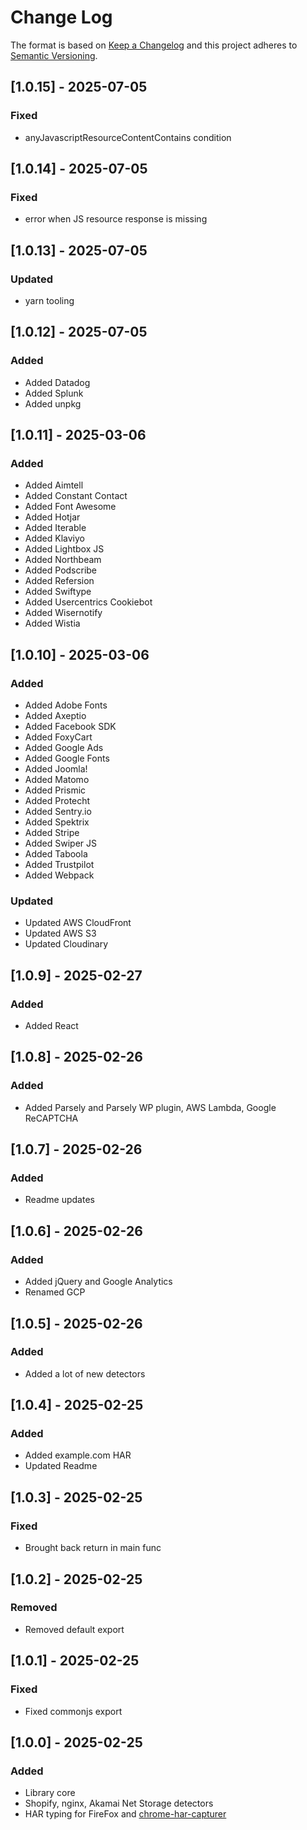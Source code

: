 
# Change Log
The format is based on [Keep a Changelog](http://keepachangelog.com/)
and this project adheres to [Semantic Versioning](http://semver.org/).

## [1.0.15] - 2025-07-05

### Fixed
- anyJavascriptResourceContentContains condition

## [1.0.14] - 2025-07-05

### Fixed
- error when JS resource response is missing

## [1.0.13] - 2025-07-05

### Updated
- yarn tooling

## [1.0.12] - 2025-07-05

### Added
- Added Datadog
- Added Splunk
- Added unpkg

## [1.0.11] - 2025-03-06

### Added
- Added Aimtell
- Added Constant Contact
- Added Font Awesome
- Added Hotjar
- Added Iterable
- Added Klaviyo
- Added Lightbox JS
- Added Northbeam
- Added Podscribe
- Added Refersion
- Added Swiftype
- Added Usercentrics Cookiebot
- Added Wisernotify
- Added Wistia

## [1.0.10] - 2025-03-06

### Added
- Added Adobe Fonts
- Added Axeptio
- Added Facebook SDK
- Added FoxyCart
- Added Google Ads
- Added Google Fonts
- Added Joomla!
- Added Matomo
- Added Prismic
- Added Protecht
- Added Sentry.io
- Added Spektrix
- Added Stripe
- Added Swiper JS
- Added Taboola
- Added Trustpilot
- Added Webpack

### Updated
- Updated AWS CloudFront
- Updated AWS S3
- Updated Cloudinary

## [1.0.9] - 2025-02-27

### Added
- Added React

## [1.0.8] - 2025-02-26

### Added
- Added Parsely and Parsely WP plugin, AWS Lambda, Google ReCAPTCHA

## [1.0.7] - 2025-02-26

### Added
- Readme updates

## [1.0.6] - 2025-02-26

### Added
- Added jQuery and Google Analytics
- Renamed GCP

## [1.0.5] - 2025-02-26

### Added
- Added a lot of new detectors

## [1.0.4] - 2025-02-25

### Added
- Added example.com HAR
- Updated Readme

## [1.0.3] - 2025-02-25

### Fixed
- Brought back return in main func

## [1.0.2] - 2025-02-25

### Removed
- Removed default export

## [1.0.1] - 2025-02-25

### Fixed
- Fixed commonjs export

## [1.0.0] - 2025-02-25
  
### Added
- Library core
- Shopify, nginx, Akamai Net Storage detectors
- HAR typing for FireFox and [chrome-har-capturer](https://github.com/cyrus-and/chrome-har-capturer)
